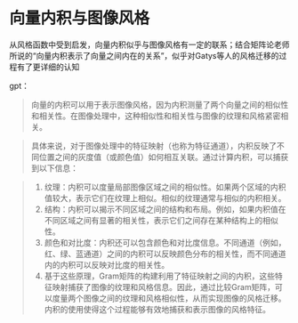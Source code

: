 # 向量内积与图像风格

从风格函数中受到启发，向量内积似乎与图像风格有一定的联系；结合矩阵论老师所说的“向量内积表示了向量之间内在的关系”，似乎对Gatys等人的风格迁移的过程有了更详细的认知

gpt：
>向量的内积可以用于表示图像风格，因为内积测量了两个向量之间的相似性和相关性。在图像处理中，这种相似性和相关性与图像的纹理和风格紧密相关。

> 具体来说，对于图像处理中的特征映射（也称为特征通道），内积反映了不同位置之间的灰度值（或颜色值）如何相互关联。通过计算内积，可以捕获到以下信息：

> 1. 纹理：内积可以度量局部图像区域之间的相似性。如果两个区域的内积值较大，表示它们在纹理上相似。相似的纹理通常与相似的内积相关。
> 2. 结构：内积可以揭示不同区域之间的结构和布局。例如，如果内积值在不同区域之间有显著的相关性，表示它们之间存在某种结构上的相似性。
> 3. 颜色和对比度：内积还可以包含颜色和对比度信息。不同通道（例如，红、绿、蓝通道）之间的内积可以反映颜色分布的相关性，而不同通道内的内积可以反映对比度的相关性。
> 4. 基于这些原理，Gram矩阵的构建利用了特征映射之间的内积，这些特征映射捕获了图像的纹理和风格信息。因此，通过比较Gram矩阵，可以度量两个图像之间的纹理和风格相似性，从而实现图像的风格迁移。内积的使用使得这个过程能够有效地捕获和表示图像的风格特征。
